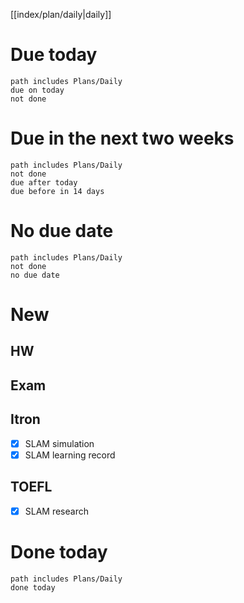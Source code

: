 [[index/plan/daily|daily]]
# Due today
```tasks
path includes Plans/Daily
due on today
not done
```
# Due in the next two weeks
```tasks
path includes Plans/Daily
not done
due after today
due before in 14 days
```
# No due date
```tasks
path includes Plans/Daily
not done
no due date
```

# New
## HW
## Exam
## Itron
- [x] SLAM simulation
- [x] SLAM learning record
## TOEFL
- [x] SLAM research
# Done today
```tasks
path includes Plans/Daily
done today
```